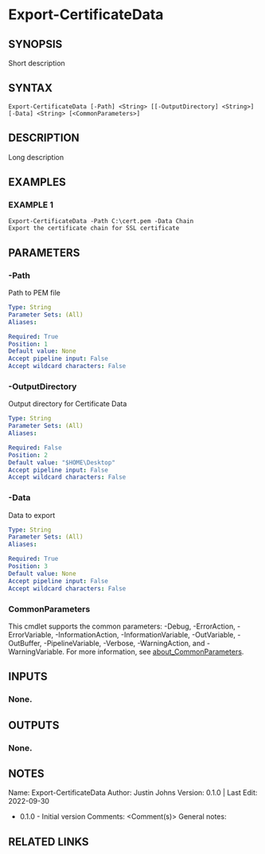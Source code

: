 # Export-CertificateData

## SYNOPSIS
Short description

## SYNTAX

```
Export-CertificateData [-Path] <String> [[-OutputDirectory] <String>] [-Data] <String> [<CommonParameters>]
```

## DESCRIPTION
Long description

## EXAMPLES

### EXAMPLE 1
```
Export-CertificateData -Path C:\cert.pem -Data Chain
Export the certificate chain for SSL certificate
```

## PARAMETERS

### -Path
Path to PEM file

```yaml
Type: String
Parameter Sets: (All)
Aliases:

Required: True
Position: 1
Default value: None
Accept pipeline input: False
Accept wildcard characters: False
```

### -OutputDirectory
Output directory for Certificate Data

```yaml
Type: String
Parameter Sets: (All)
Aliases:

Required: False
Position: 2
Default value: "$HOME\Desktop"
Accept pipeline input: False
Accept wildcard characters: False
```

### -Data
Data to export

```yaml
Type: String
Parameter Sets: (All)
Aliases:

Required: True
Position: 3
Default value: None
Accept pipeline input: False
Accept wildcard characters: False
```

### CommonParameters
This cmdlet supports the common parameters: -Debug, -ErrorAction, -ErrorVariable, -InformationAction, -InformationVariable, -OutVariable, -OutBuffer, -PipelineVariable, -Verbose, -WarningAction, and -WarningVariable. For more information, see [about_CommonParameters](http://go.microsoft.com/fwlink/?LinkID=113216).

## INPUTS

### None.
## OUTPUTS

### None.
## NOTES
Name:     Export-CertificateData
Author:   Justin Johns
Version:  0.1.0 | Last Edit: 2022-09-30
- 0.1.0 - Initial version
Comments: \<Comment(s)\>
General notes:

## RELATED LINKS
